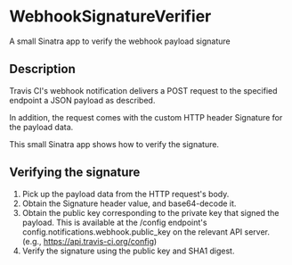 # WebhookSignatureVerifier

A small Sinatra app to verify the webhook payload signature

## Description

Travis CI's webhook notification delivers a POST request to the specified endpoint a JSON payload as described.

In addition, the request comes with the custom HTTP header Signature for the payload data.

This small Sinatra app shows how to verify the signature.

## Verifying the signature

1. Pick up the payload data from the HTTP request's body.
2. Obtain the Signature header value, and base64-decode it.
3. Obtain the public key corresponding to the private key that signed the payload. This is available at the /config endpoint's config.notifications.webhook.public_key on the relevant API server. (e.g., https://api.travis-ci.org/config)
4. Verify the signature using the public key and SHA1 digest.